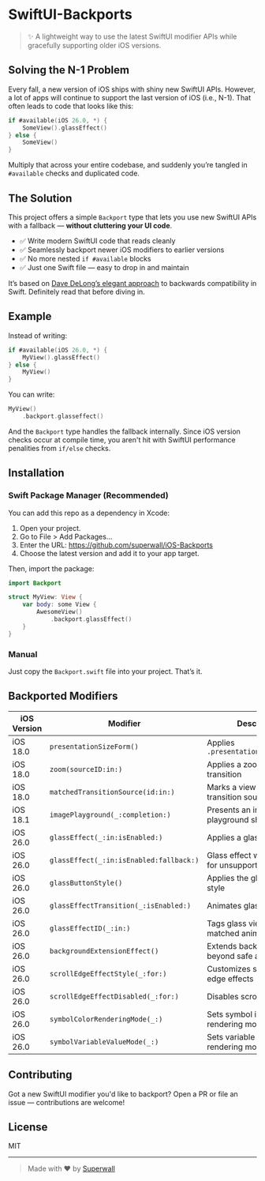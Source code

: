 # SwiftUI-Backports

> ✨ A lightweight way to use the latest SwiftUI modifier APIs while gracefully supporting older iOS versions.


## Solving the N-1 Problem

Every fall, a new version of iOS ships with shiny new SwiftUI APIs. However, a lot of apps will continue to support the last version of iOS (i.e., N-1). That often leads to code that looks like this:

```swift
if #available(iOS 26.0, *) {
    SomeView().glassEffect()
} else {
    SomeView()
}
```

Multiply that across your entire codebase, and suddenly you’re tangled in `#available` checks and duplicated code.

## The Solution

This project offers a simple `Backport` type that lets you use new SwiftUI APIs with a fallback — **without cluttering your UI code**.

- ✅ Write modern SwiftUI code that reads cleanly
- ✅ Seamlessly backport newer iOS modifiers to earlier versions
- ✅ No more nested `if #available` blocks
- ✅ Just one Swift file — easy to drop in and maintain

It’s based on [Dave DeLong’s elegant approach](https://davedelong.com/blog/2021/10/09/simplifying-backwards-compatibility-in-swift/) to backwards compatibility in Swift. Definitely read that before diving in.

## Example

Instead of writing:

```swift
if #available(iOS 26.0, *) {
    MyView().glassEffect()
} else {
    MyView()
}
```

You can write:

```swift
MyView()
    .backport.glasseffect()
```

And the `Backport` type handles the fallback internally. Since iOS version checks occur at compile time, you aren't hit with SwiftUI performance penalities from `if/else` checks.

## Installation

### Swift Package Manager (Recommended)
You can add this repo as a dependency in Xcode:
1. Open your project.
2. Go to File > Add Packages…
3. Enter the URL: https://github.com/superwall/iOS-Backports
4. Choose the latest version and add it to your app target.

Then, import the package:
```swift
import Backport

struct MyView: View {
    var body: some View {
        AwesomeView()
            .backport.glassEffect()
    }
}
```

### Manual 
Just copy the `Backport.swift` file into your project. That’s it.

## Backported Modifiers

| iOS Version | Modifier                                | Description                                      |
|-------------|------------------------------------------|--------------------------------------------------|
| iOS 18.0    | `presentationSizeForm()`                | Applies `.presentationSizing(.form)`            |
| iOS 18.0    | `zoom(sourceID:in:)`                    | Applies a zoom navigation transition             |
| iOS 18.0    | `matchedTransitionSource(id:in:)`       | Marks a view as a matched transition source      |
| iOS 18.1    | `imagePlayground(_:completion:)`        | Presents an image playground sheet               |
| iOS 26.0    | `glassEffect(_:in:isEnabled:)`          | Applies a glass effect                           |
| iOS 26.0    | `glassEffect(_:in:isEnabled:fallback:)`| Glass effect with fallback for unsupported OS    |
| iOS 26.0    | `glassButtonStyle()`                    | Applies the glass button style                   |
| iOS 26.0    | `glassEffectTransition(_:isEnabled:)`   | Animates glass transitions                       |
| iOS 26.0    | `glassEffectID(_:in:)`                  | Tags glass views for matched animations          |
| iOS 26.0    | `backgroundExtensionEffect()`           | Extends background beyond safe areas             |
| iOS 26.0    | `scrollEdgeEffectStyle(_:for:)`         | Customizes scroll view edge effects              |
| iOS 26.0    | `scrollEdgeEffectDisabled(_:for:)`      | Disables scroll edge effects                     |
| iOS 26.0    | `symbolColorRenderingMode(_:)`          | Sets symbol image rendering mode                 |
| iOS 26.0    | `symbolVariableValueMode(_:)`           | Sets variable value rendering mode               |

## Contributing

Got a new SwiftUI modifier you'd like to backport? Open a PR or file an issue — contributions are welcome!

## License

MIT

---

> Made with ❤️ by [Superwall](https://superwall.com)
